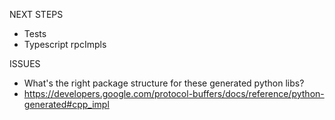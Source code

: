 NEXT STEPS
- Tests
- Typescript rpcImpls

ISSUES
- What's the right package structure for these generated python libs?
- https://developers.google.com/protocol-buffers/docs/reference/python-generated#cpp_impl

